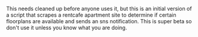 This needs cleaned up before anyone uses it, but this is an initial version of a script that scrapes a rentcafe apartment site to determine if certain floorplans are available and sends an sns notification. This is super beta so don't use it unless you know what you are doing.
